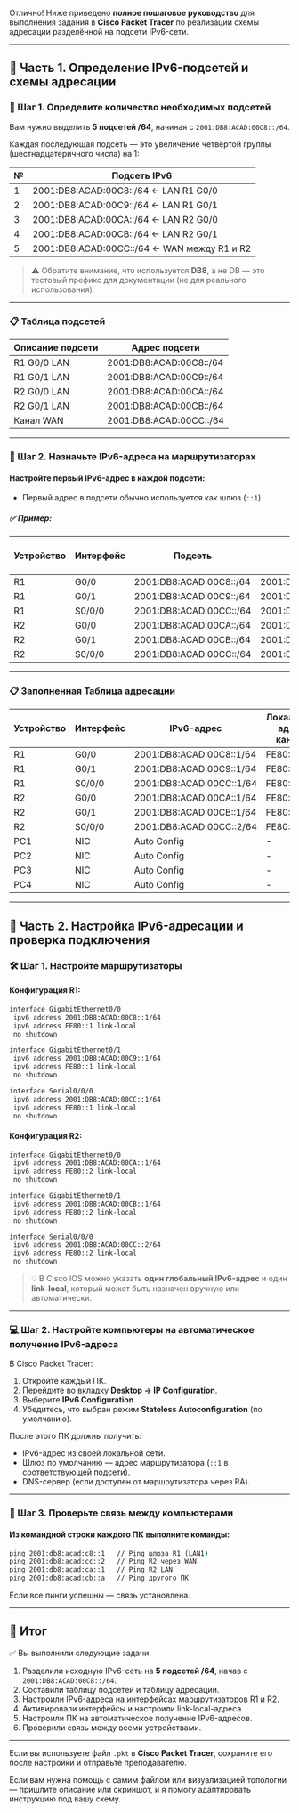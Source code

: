 Отлично! Ниже приведено **полное пошаговое руководство** для выполнения задания в **Cisco Packet Tracer** по реализации схемы адресации разделённой на подсети IPv6-сети.

---

## 🔹 Часть 1. Определение IPv6-подсетей и схемы адресации

### 🧮 Шаг 1. Определите количество необходимых подсетей

Вам нужно выделить **5 подсетей /64**, начиная с `2001:DB8:ACAD:00C8::/64`.

Каждая последующая подсеть — это увеличение четвёртой группы (шестнадцатеричного числа) на 1:

| № | Подсеть IPv6                |
|---|-----------------------------|
| 1 | 2001:DB8:ACAD:00C8::/64     ← LAN R1 G0/0  
| 2 | 2001:DB8:ACAD:00C9::/64     ← LAN R1 G0/1  
| 3 | 2001:DB8:ACAD:00CA::/64     ← LAN R2 G0/0  
| 4 | 2001:DB8:ACAD:00CB::/64     ← LAN R2 G0/1  
| 5 | 2001:DB8:ACAD:00CC::/64     ← WAN между R1 и R2  

> ⚠️ Обратите внимание, что используется **DB8**, а не DB — это тестовый префикс для документации (не для реального использования).

---

### 📋 Таблица подсетей

| Описание подсети         | Адрес подсети                  |
|--------------------------|--------------------------------|
| R1 G0/0 LAN              | 2001:DB8:ACAD:00C8::/64        |
| R1 G0/1 LAN              | 2001:DB8:ACAD:00C9::/64        |
| R2 G0/0 LAN              | 2001:DB8:ACAD:00CA::/64        |
| R2 G0/1 LAN              | 2001:DB8:ACAD:00CB::/64        |
| Канал WAN                | 2001:DB8:ACAD:00CC::/64        |

---

### 📌 Шаг 2. Назначьте IPv6-адреса на маршрутизаторах

#### Настройте первый IPv6-адрес в каждой подсети:
- Первый адрес в подсети обычно используется как шлюз (`::1`)

##### ✅ Пример:

| Устройство | Интерфейс       | Подсеть                      | IPv6-адрес                   | Локальный адрес канала      |
|------------|------------------|-------------------------------|------------------------------|-----------------------------|
| R1         | G0/0            | 2001:DB8:ACAD:00C8::/64       | 2001:DB8:ACAD:00C8::1/64     | FE80::1                     |
| R1         | G0/1            | 2001:DB8:ACAD:00C9::/64       | 2001:DB8:ACAD:00C9::1/64     | FE80::1                     |
| R1         | S0/0/0          | 2001:DB8:ACAD:00CC::/64       | 2001:DB8:ACAD:00CC::1/64     | FE80::1                     |
| R2         | G0/0            | 2001:DB8:ACAD:00CA::/64       | 2001:DB8:ACAD:00CA::1/64     | FE80::2                     |
| R2         | G0/1            | 2001:DB8:ACAD:00CB::/64       | 2001:DB8:ACAD:00CB::1/64     | FE80::2                     |
| R2         | S0/0/0          | 2001:DB8:ACAD:00CC::/64       | 2001:DB8:ACAD:00CC::2/64     | FE80::2                     |

---

### 📋 Заполненная Таблица адресации

| Устройство | Интерфейс       | IPv6-адрес                    | Локальный адрес канала |
|-----------|------------------|-------------------------------|------------------------|
| R1        | G0/0            | 2001:DB8:ACAD:00C8::1/64      | FE80::1                |
| R1        | G0/1            | 2001:DB8:ACAD:00C9::1/64      | FE80::1                |
| R1        | S0/0/0          | 2001:DB8:ACAD:00CC::1/64      | FE80::1                |
| R2        | G0/0            | 2001:DB8:ACAD:00CA::1/64      | FE80::2                |
| R2        | G0/1            | 2001:DB8:ACAD:00CB::1/64      | FE80::2                |
| R2        | S0/0/0          | 2001:DB8:ACAD:00CC::2/64      | FE80::2                |
| PC1       | NIC             | Auto Config                   | -                      |
| PC2       | NIC             | Auto Config                   | -                      |
| PC3       | NIC             | Auto Config                   | -                      |
| PC4       | NIC             | Auto Config                   | -                      |

---

## 🔹 Часть 2. Настройка IPv6-адресации и проверка подключения

### 🛠 Шаг 1. Настройте маршрутизаторы

#### Конфигурация R1:

```bash
interface GigabitEthernet0/0
 ipv6 address 2001:DB8:ACAD:00C8::1/64
 ipv6 address FE80::1 link-local
 no shutdown

interface GigabitEthernet0/1
 ipv6 address 2001:DB8:ACAD:00C9::1/64
 ipv6 address FE80::1 link-local
 no shutdown

interface Serial0/0/0
 ipv6 address 2001:DB8:ACAD:00CC::1/64
 ipv6 address FE80::1 link-local
 no shutdown
```

#### Конфигурация R2:

```bash
interface GigabitEthernet0/0
 ipv6 address 2001:DB8:ACAD:00CA::1/64
 ipv6 address FE80::2 link-local
 no shutdown

interface GigabitEthernet0/1
 ipv6 address 2001:DB8:ACAD:00CB::1/64
 ipv6 address FE80::2 link-local
 no shutdown

interface Serial0/0/0
 ipv6 address 2001:DB8:ACAD:00CC::2/64
 ipv6 address FE80::2 link-local
 no shutdown
```

> 💡 В Cisco IOS можно указать **один глобальный IPv6-адрес** и один **link-local**, который может быть назначен вручную или автоматически.

---

### 💻 Шаг 2. Настройте компьютеры на автоматическое получение IPv6-адреса

В Cisco Packet Tracer:

1. Откройте каждый ПК.
2. Перейдите во вкладку **Desktop → IP Configuration**.
3. Выберите **IPv6 Configuration**.
4. Убедитесь, что выбран режим **Stateless Autoconfiguration** (по умолчанию).

После этого ПК должны получить:
- IPv6-адрес из своей локальной сети.
- Шлюз по умолчанию — адрес маршрутизатора (`::1` в соответствующей подсети).
- DNS-сервер (если доступен от маршрутизатора через RA).

---

### 🔄 Шаг 3. Проверьте связь между компьютерами

#### Из командной строки каждого ПК выполните команды:

```cmd
ping 2001:db8:acad:c8::1   // Ping шлюза R1 (LAN1)
ping 2001:db8:acad:cc::2   // Ping R2 через WAN
ping 2001:db8:acad:ca::1   // Ping R2 LAN
ping 2001:db8:acad:cb::a   // Ping другого ПК
```

Если все пинги успешны — связь установлена.

---

## 🎯 Итог

✅ Вы выполнили следующие задачи:

1. Разделили исходную IPv6-сеть на **5 подсетей /64**, начав с `2001:DB8:ACAD:00C8::/64`.
2. Составили таблицу подсетей и таблицу адресации.
3. Настроили IPv6-адреса на интерфейсах маршрутизаторов R1 и R2.
4. Активировали интерфейсы и настроили link-local-адреса.
5. Настроили ПК на автоматическое получение IPv6-адресов.
6. Проверили связь между всеми устройствами.

---

Если вы используете файл `.pkt` в **Cisco Packet Tracer**, сохраните его после настройки и отправьте преподавателю.

Если вам нужна помощь с самим файлом или визуализацией топологии — пришлите описание или скриншот, и я помогу адаптировать инструкцию под вашу схему.


